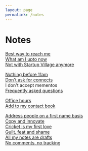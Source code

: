 ```yaml
--- 
layout: page
permalink: /notes
---
```


# Notes


[Best way to reach me](https://www.sijokuruvilla.in/reachme) <br>
[What am I upto now](https://www.sijokuruvilla.in/now) <br>
[Not with Startup Village anymore](https://www.sijokuruvilla.in/notceo) <br>

[Nothing before 11am](https://www.sijokuruvilla.in/11am) <br>
[Don't ask for connects](https://www.sijokuruvilla.in/connects)<br>
I don't accept mementos<br>
[Frequently asked questions](https://www.sijokuruvilla.in/faq) <br>


[Office hours](https://www.sijokuruvilla.in/officehours) <br>
[Add to my contact book](https://www.sijokuruvilla.in/contact) <br>

[Address people on a first name basis](https://www.sijokuruvilla.in/firstnames) <br>
[Copy and innovate](https://www.sijokuruvilla.in/copy) <br>
[Cricket is my first love](https://www.sijokuruvilla.in/cricket) <br>
[Guilt, feat and shame](https://www.sijokuruvilla.in/guilt) <br>
[All my notes are drafts](https://www.sijokuruvilla.in/drafts) <br>
[No comments, no tracking](https://www.sijokuruvilla.in/nocomments) <br>

